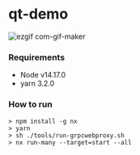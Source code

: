 # qt-demo

![ezgif com-gif-maker](https://user-images.githubusercontent.com/3438095/166820793-1efaf1a2-d76d-4cdf-8e98-fde95b788999.gif)

### Requirements

- Node v14.17.0
- yarn 3.2.0

### How to run

```shell
> npm install -g nx
> yarn
> sh ./tools/run-grpcwebproxy.sh
> nx run-many --target=start --all
```
